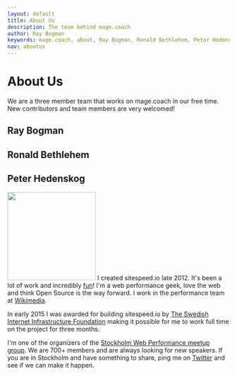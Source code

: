 ```yaml
---
layout: default
title: About Us
description: The team behind mage.coach
author: Ray Bogman
keywords: mage.coach, about, Ray Bogman, Ronald Bethlehem, Peter Hedenskog
nav: aboutus
---
```


# About Us

We are a three member team that works on mage.coach in our free time. New contributors and team members are very welcomed!

## Ray Bogman



## Ronald Bethlehem


## Peter Hedenskog
<a href="https://twitter.com/soulislove"><img src="{{site.baseurl}}/img/aboutus/peter.jpg" class="photo pull-left" width="200" height="200"></a>  I created sitespeed.io late 2012. It's been a lot of work and incredibly [fun](http://www.peterhedenskog.com/blog/2015/02/building-a-new-sitespeed.io/)! I'm a web performance geek, love the web and think Open Source is the way forward. I work in the performance team at [Wikimedia](https://www.wikimedia.org/).

In early 2015 I was awarded for building sitespeed.io by [The Swedish Internet Infrastructure Foundation](https://www.iis.se/english/about-se/) making it possible for me to work full time on the project for three months.

I'm one of the organizers of the [Stockholm Web Performance meetup group](http://www.meetup.com/Stockholm-Web-Performance-Group/). We are 700+ members and are always looking for new speakers. If you are in Stockholm and have something to share, ping me on <a href="https://twitter.com/soulislove">Twitter</a> and see if we can make it happen.
